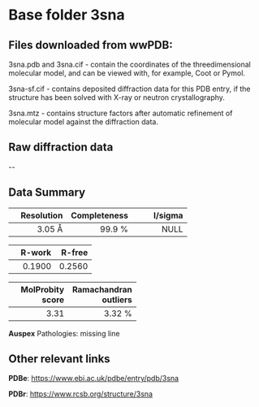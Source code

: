 # Base folder 3sna

## Files downloaded from wwPDB:

3sna.pdb and 3sna.cif - contain the coordinates of the threedimensional molecular model, and can be viewed with, for example, Coot or Pymol.

3sna-sf.cif - contains deposited diffraction data for this PDB entry, if the structure has been solved with X-ray or neutron crystallography.

3sna.mtz - contains structure factors after automatic refinement of molecular model against the diffraction data.

## Raw diffraction data

--<br> 

## Data Summary
|   | Resolution | Completeness| I/sigma |
|---|-------------:|----------------:|--------------:|
|   |3.05 Å|99.9  %|<img width=50/>NULL |

|   | **R-work**| **R-free**   
|---|-------------:|----------------:|           
||0.1900|0.2560|

|   |**MolProbity<br>score**| **Ramachandran<br>outliers** 
|---|-------------:|----------------:|
||3.31|3.32 %|

**Auspex** Pathologies: missing line

 

## Other relevant links 
**PDBe**:  https://www.ebi.ac.uk/pdbe/entry/pdb/3sna
 
**PDBr**: https://www.rcsb.org/structure/3sna 

